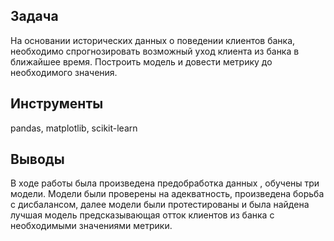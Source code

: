 ## Задача

На основании исторических данных о поведении клиентов банка, необходимо спрогнозировать возможный уход клиента из банка в ближайшее время. 
Построить модель и довести метрику до необходимого значения.

## Инструменты
pandas, matplotlib, scikit-learn


## Выводы

В ходе работы была произведена предобработка данных , обучены три модели. Модели были проверены на адекватность, произведена борьба с дисбалансом, далее модели были протестированы и была найдена лучшая модель предсказывающая отток клиентов из банка с необходимыми значениями метрики.
